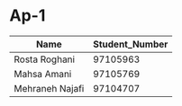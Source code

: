 # Ap-1
| Name	         |Student_Number|
|----------------|--------------|
| Rosta Roghani	 |97105963      |
| Mahsa Amani	   |97105769      |
| Mehraneh Najafi|97104707      |
